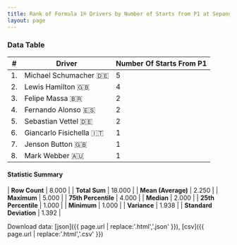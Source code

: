 ```yaml
---
title: Rank of Formula 1® Drivers by Number of Starts from P1 at Sepang International Circuit
layout: page
---
```


<canvas id="chart" width="400" height="180"></canvas>
<script>
var data = {
    "datasets": [
        {
            "backgroundColor": [
                "#f3a935",
                "#f3a935",
                "#f3a935",
                "#f3a935",
                "#f3a935",
                "#f3a935",
                "#f3a935",
                "#f3a935"
            ],
            "borderColor": [
                "#f68639",
                "#f68639",
                "#f68639",
                "#f68639",
                "#f68639",
                "#f68639",
                "#f68639",
                "#f68639"
            ],
            "borderWidth": 1,
            "data": [
                5.0,
                4.0,
                2.0,
                2.0,
                2.0,
                1.0,
                1.0,
                1.0
            ],
            "label": "Number Of Starts From P1"
        }
    ],
    "labels": [
        "Michael Schumacher",
        "Lewis Hamilton",
        "Felipe Massa",
        "Fernando Alonso",
        "Sebastian Vettel",
        "Giancarlo Fisichella",
        "Jenson Button",
        "Mark Webber"
    ]
};
var options = {
  legend: {
    display: false
  },
  scales: {
    xAxes: [{
      ticks: {
        beginAtZero: true,
        maxRotation: 180,
        display: window.innerWidth > 800
      }
    }],
    yAxes: [{
      ticks: {
        beginAtZero: true
      }
    }]
  },
  onResize: function(chart, size) {
    chart.options.scales.xAxes[0].ticks.display = size.width > 800;
  }
};
var chart = new Chart("chart", {
    data: data,
    type: 'bar',
    options: options
});
</script>



### Data Table

| # | Driver | Number Of Starts From P1 |
|--|--|--|
| 1. | Michael Schumacher 🇩🇪 | 5 |
| 2. | Lewis Hamilton 🇬🇧 | 4 |
| 3. | Felipe Massa 🇧🇷 | 2 |
| 4. | Fernando Alonso 🇪🇸 | 2 |
| 5. | Sebastian Vettel 🇩🇪 | 2 |
| 6. | Giancarlo Fisichella 🇮🇹 | 1 |
| 7. | Jenson Button 🇬🇧 | 1 |
| 8. | Mark Webber 🇦🇺 | 1 |

#### Statistic Summary

| **Row Count** | 8.000 |
| **Total Sum** | 18.000 |
| **Mean (Average)** | 2.250 |
| **Maximum** | 5.000 |
| **75th Percentile** | 4.000 |
| **Median** | 2.000 |
| **25th Percentile** | 1.000 |
| **Minimum** | 1.000 |
| **Variance** | 1.938 |
| **Standard Deviation** | 1.392 |

Download data: [json]({{ page.url | replace:'.html','.json' }}), [csv]({{ page.url | replace:'.html','.csv' }})
